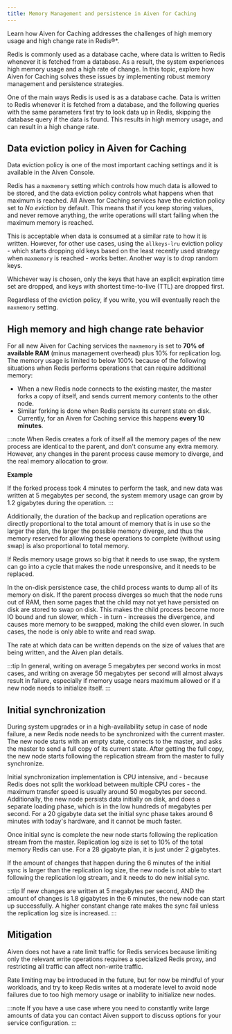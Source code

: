 ```yaml
---
title: Memory Management and persistence in Aiven for Caching
---
```


Learn how Aiven for Caching addresses the challenges of high memory usage and high change rate in Redis®*.

Redis is commonly used as a database cache, where data is written to
Redis whenever it is fetched from a database. As a result, the system
experiences high memory usage and a high rate of change. In this topic,
explore how Aiven for Caching solves these issues by implementing
robust memory management and persistence strategies.

One of the main ways Redis is used is as a database cache. Data is
written to Redis whenever it is fetched from a database, and the
following queries with the same parameters first try to look data up in
Redis, skipping the database query if the data is found. This results in
high memory usage, and can result in a high change rate.

## Data eviction policy in Aiven for Caching

Data eviction policy is one of the most important caching settings and it
is available in the Aiven Console.

Redis has a `maxmemory` setting which controls how much data is allowed
to be stored, and the data eviction policy controls what happens when
that maximum is reached. All Aiven for Caching services have the eviction
policy set to *No eviction* by default. This means that if you keep
storing values, and never remove anything, the write operations will
start failing when the maximum memory is reached.

This is acceptable when data is consumed at a similar rate to how it is
written. However, for other use cases, using the `allkeys-lru` eviction policy - which
starts dropping old keys based on the least recently used strategy when
`maxmemory` is reached - works better. Another way is to drop random
keys.

Whichever way is chosen, only the keys that have an explicit expiration
time set are dropped, and keys with shortest time-to-live (TTL) are
dropped first.

Regardless of the eviction policy, if you write, you will eventually
reach the `maxmemory` setting.

## High memory and high change rate behavior

For all new Aiven for Caching services the `maxmemory` is set to **70% of
available RAM** (minus management overhead) plus 10% for replication
log. The memory usage is limited to below 100% because of the following
situations when Redis performs operations that can require additional
memory:

-   When a new Redis node connects to the existing master, the master
    forks a copy of itself, and sends current memory contents to the
    other node.
-   Similar forking is done when Redis persists its current state on
    disk. Currently, for an Aiven for Caching service this happens **every
    10 minutes**.

:::note
When Redis creates a fork of itself all the memory pages of the new
process are identical to the parent, and don't consume any extra
memory. However, any changes in the parent process cause memory to
diverge, and the real memory allocation to grow.

**Example**

If the forked process took 4 minutes to perform the task, and new data
was written at 5 megabytes per second, the system memory usage can grow
by 1.2 gigabytes during the operation.
:::

Additionally, the duration of the backup and replication operations are
directly proportional to the total amount of memory that is in use so
the larger the plan, the larger the possible memory diverge, and thus
the memory reserved for allowing these operations to complete (without
using swap) is also proportional to total memory.

If Redis memory usage grows so big that it needs to use swap, the system
can go into a cycle that makes the node unresponsive, and it
needs to be replaced.

In the on-disk persistence case, the child process wants to dump all of
its memory on disk. If the parent process diverges so much that the node
runs out of RAM, then some pages that the child may not yet have
persisted on disk are stored to swap on disk. This makes the child
process become more IO bound and run slower, which - in turn - increases
the divergence, and causes more memory to be swapped, making the child
even slower. In such cases, the node is only able to write and read
swap.

The rate at which data can be written depends on the size of values that
are being written, and the Aiven plan details.

:::tip
In general, writing on average 5 megabytes per second works in most
cases, and writing on average 50 megabytes per second will almost always
result in failure, especially if memory usage nears maximum allowed or
if a new node needs to initialize itself.
:::

## Initial synchronization

During system upgrades or in a high-availability setup in case of node
failure, a new Redis node needs to be synchronized with the current
master. The new node starts with an empty state, connects to the master,
and asks the master to send a full copy of its current state. After
getting the full copy, the new node starts following the replication
stream from the master to fully synchronize.

Initial synchronization implementation is CPU intensive, and - because
Redis does not split the workload between multiple CPU cores - the
maximum transfer speed is usually around 50 megabytes per second.
Additionally, the new node persists data initially on disk, and does a
separate loading phase, which is in the low hundreds of megabytes per
second. For a 20 gigabyte data set the initial sync phase takes around 6
minutes with today's hardware, and it cannot be much faster.

Once initial sync is complete the new node starts following the
replication stream from the master. Replication log size is set to 10%
of the total memory Redis can use. For a 28 gigabyte plan, it is just
under 2 gigabytes.

If the amount of changes that happen during the 6 minutes of the initial
sync is larger than the replication log size, the new node is not able
to start following the replication log stream, and it needs to do new
initial sync.

:::tip
If new changes are written at 5 megabytes per second, AND the amount of
changes is 1.8 gigabytes in the 6 minutes, the new node can start up
successfully. A higher constant change rate makes the sync fail unless
the replication log size is increased.
:::

## Mitigation

Aiven does not have a rate limit traffic for Redis services because
limiting only the relevant write operations requires a specialized Redis
proxy, and restricting all traffic can affect non-write traffic.

Rate limiting may be introduced in the future, but for now be mindful of
your workloads, and try to keep Redis writes at a moderate level to
avoid node failures due to too high memory usage or inability to
initialize new nodes.

:::note
If you have a use case where you need to constantly write large amounts
of data you can contact Aiven support to discuss options for your
service configuration.
:::
